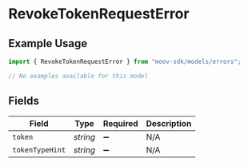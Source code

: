 # RevokeTokenRequestError

## Example Usage

```typescript
import { RevokeTokenRequestError } from "moov-sdk/models/errors";

// No examples available for this model
```

## Fields

| Field              | Type               | Required           | Description        |
| ------------------ | ------------------ | ------------------ | ------------------ |
| `token`            | *string*           | :heavy_minus_sign: | N/A                |
| `tokenTypeHint`    | *string*           | :heavy_minus_sign: | N/A                |